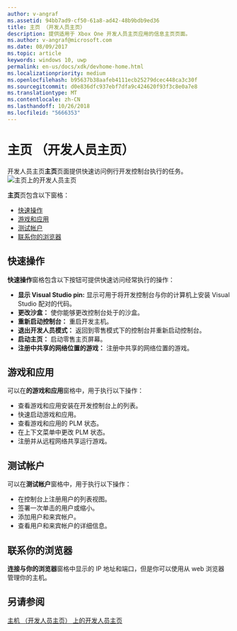 ```yaml
---
author: v-angraf
ms.assetid: 94bb7ad9-cf50-61a8-ad42-48b9bdb9ed36
title: 主页 （开发人员主页）
description: 提供适用于 Xbox One 开发人员主页应用的信息主页页面。
ms.author: v-angraf@microsoft.com
ms.date: 08/09/2017
ms.topic: article
keywords: windows 10, uwp
permalink: en-us/docs/xdk/devhome-home.html
ms.localizationpriority: medium
ms.openlocfilehash: b95637b38aafeb4111ecb25279dcec448ca3c30f
ms.sourcegitcommit: d0e836dfc937ebf7dfa9c424620f93f3c8e0a7e8
ms.translationtype: MT
ms.contentlocale: zh-CN
ms.lasthandoff: 10/26/2018
ms.locfileid: "5666353"
---
```

# <a name="home-page-dev-home"></a>主页 （开发人员主页）
   
  
开发人员主页**主页**页面提供快速访问例行开发控制台执行的任务。   
 ![主页上的开发人员主页](images/devhome_home.png)   
  
**主页**页包含以下窗格：   
 
   *  [快速操作](#ID4EEB)  
   *  [游戏和应用](#ID4EPC)  
   *  [测试帐户](#ID4EQD)  
   *  [联系你的浏览器](#ID4EFE)  

 
<a id="ID4EEB"></a>

   

## <a name="quick-actions"></a>快速操作  
   
  
**快速操作**窗格包含以下按钮可提供快速访问经常执行的操作：   
 
   *  **显示 Visual Studio pin:** 显示可用于将开发控制台与你的计算机上安装 Visual Studio 配对的代码。   
   *  **更改沙盒：** 使你能够更改控制台处于的沙盒。   
   *  **重新启动控制台：** 重启开发主机。   
   *  **退出开发人员模式：** 返回到零售模式下的控制台并重新启动控制台。   
   *  **启动主页：** 启动零售主页屏幕。   
   *  **注册中共享的网络位置的游戏：** 注册中共享的网络位置的游戏。   

  
<a id="ID4EPC"></a>

   

## <a name="games--apps"></a>游戏和应用   
   
  
可以在**的游戏和应用**窗格中，用于执行以下操作：   
 
   *  查看游戏和应用安装在开发控制台上的列表。  
   *  快速启动游戏和应用。  
   *  查看游戏和应用的 PLM 状态。  
   *  在上下文菜单中更改 PLM 状态。  
   *  注册并从远程网络共享运行游戏。

  
<a id="ID4EQD"></a>

   

## <a name="test-accounts"></a>测试帐户  
   
  
可以在**测试帐户**窗格中，用于执行以下操作：   
 
   *  在控制台上注册用户的列表视图。  
   *  签署一次单击的用户或缩小。  
   *  添加用户和来宾帐户。  
   *  查看用户和来宾帐户的详细信息。  

  
<a id="ID4EFE"></a>

   

## <a name="connect-with-your-browser"></a>联系你的浏览器  
   
  
**连接与你的浏览器**窗格中显示的 IP 地址和端口，但是你可以使用从 web 浏览器管理你的主机。   
  
<a id="ID4EPE"></a>

   

## <a name="see-also"></a>另请参阅  
 [主机 （开发人员主页） 上的开发人员主页](dev-home.md)

  